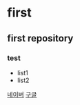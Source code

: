 # first
## first repository
### test

- list1
- list2

[네이버](https://www.naver.com)
[구글](https://google.com)
